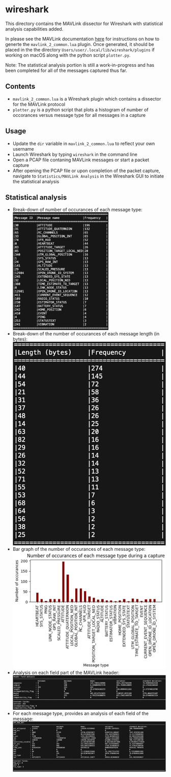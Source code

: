 # wireshark

This directory contains the MAVLink dissector for Wireshark with statistical analysis capabilities added.

In please see the MAVLink documentation [here](https://mavlink.io/en/guide/wireshark.html) for instructions on how to generte the `mavlink_2_common.lua` plugin. Once generated, it should be placed in the the directory `Users/user/.local/lib/wireshark/plugins` if working on macOS along with the python script `plotter.py`.

Note: The statistical analysis portion is still a work-in-progress and has been completed for all of the messages captured thus far.

## Contents

* `mavlink_2_common.lua` is a Wireshark plugin which contains a dissector for the MAVLink protocol
* `plotter.py` is a python script that plots a histogram of number of occorances versus message type for all messages in a capture

## Usage

* Update the `dir` variable in `mavlink_2_common.lua` to reflect your own username
* Launch Wireshark by typing `wireshark` in the command line
* Open a PCAP file contaning MAVLink messages or start a packet capture
* After opening the PCAP file or upon completion of the packet capture, navigate to `Statistics/MAVLink Analysis` in the Wireshark GUI to initiate the statistical analysis

## Statistical analysis

* Break-down of number of occurances of each message type:
  <img src="../.images/nooccurances.jpg" alt="Number of occurances" width="300">
* Break-down of the number of occurances of each message length (in bytes):
  ![Message length analysis](../.images/len.jpg)
* Bar graph of the number of occurances of each message type:
  ![Number of occurances pre message type](../.images/bar.jpg)
* Analysis on each field part of the MAVLink header:
  ![Header field analysis](../.images/header.jpg)
* For each message type, provides an analysis of each field of the message:
  ![Message analysis (GPS_RAW_INT)](../.images/message.jpg)
  
  
  
  
